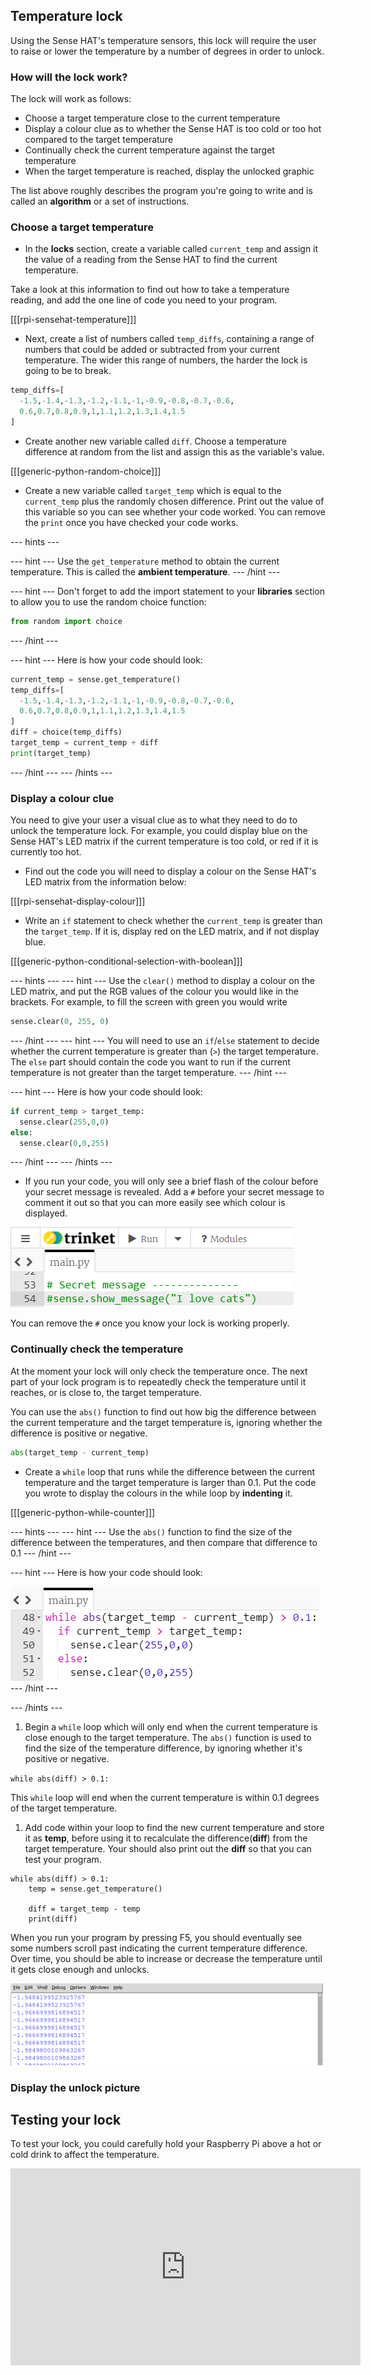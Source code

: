 ## Temperature lock

Using the Sense HAT's temperature sensors, this lock will require the user to raise or lower the temperature by a number of degrees in order to unlock.

### How will the lock work?

The lock will work as follows:

- Choose a target temperature close to the current temperature
- Display a colour clue as to whether the Sense HAT is too cold or too hot compared to the target temperature
- Continually check the current temperature against the target temperature
- When the target temperature is reached, display the unlocked graphic

The list above roughly describes the program you're going to write and is called an **algorithm** or a set of instructions.

### Choose a target temperature

+ In the **locks** section, create a variable called `current_temp` and assign it the value of a reading from the Sense HAT to find the current temperature.

Take a look at this information to find out how to take a temperature reading, and add the one line of code you need to your program.

[[[rpi-sensehat-temperature]]]

+ Next, create a list of numbers called `temp_diffs`, containing a range of numbers that could be added or subtracted from your current temperature. The wider this range of numbers, the harder the lock is going to be to break.

```python
temp_diffs=[
  -1.5,-1.4,-1.3,-1.2,-1.1,-1,-0.9,-0.8,-0.7,-0.6,
  0.6,0.7,0.8,0.9,1,1.1,1.2,1.3,1.4,1.5
]
```

+ Create another new variable called `diff`. Choose a temperature difference at random from the list and assign this as the variable's value.

[[[generic-python-random-choice]]]

+ Create a new variable called `target_temp` which is equal to the `current_temp` plus the randomly chosen difference. Print out the value of this variable so you can see whether your code worked. You can remove the `print` once you have checked your code works.

--- hints ---

--- hint ---
Use the `get_temperature` method to obtain the current temperature. This is called the **ambient temperature**.
--- /hint ---

--- hint ---
Don't forget to add the import statement to your **libraries** section to allow you to use the random choice function:

```python
from random import choice
```
--- /hint ---

--- hint ---
Here is how your code should look:

```python
current_temp = sense.get_temperature()
temp_diffs=[
  -1.5,-1.4,-1.3,-1.2,-1.1,-1,-0.9,-0.8,-0.7,-0.6,
  0.6,0.7,0.8,0.9,1,1.1,1.2,1.3,1.4,1.5
]
diff = choice(temp_diffs)
target_temp = current_temp + diff
print(target_temp)
```

--- /hint ---
--- /hints ---

### Display a colour clue

You need to give your user a visual clue as to what they need to do to unlock the temperature lock. For example, you could display blue on the Sense HAT's LED matrix if the current temperature is too cold, or red if it is currently too hot.

+ Find out the code you will need to display a colour on the Sense HAT's LED matrix from the information below:

[[[rpi-sensehat-display-colour]]]

+ Write an `if` statement to check whether the `current_temp` is greater than the `target_temp`. If it is, display red on the LED matrix, and if not display blue.

[[[generic-python-conditional-selection-with-boolean]]]

--- hints ---
--- hint ---
Use the `clear()` method to display a colour on the LED matrix, and put the RGB values of the colour you would like in the brackets. For example, to fill the screen with green you would write

```python
sense.clear(0, 255, 0)
```
--- /hint ---
--- hint ---
You will need to use an `if`/`else` statement to decide whether the current temperature is greater than (`>`) the target temperature. The `else` part should contain the code you want to run if the current temperature is not greater than the target temperature.
--- /hint ---

--- hint ---
Here is how your code should look:

```python
if current_temp > target_temp:
  sense.clear(255,0,0)
else:
  sense.clear(0,0,255)
```
--- /hint ---
--- /hints ---

+ If you run your code, you will only see a brief flash of the colour before your secret message is revealed. Add a `#` before your secret message to comment it out so that you can more easily see which colour is displayed.

![Comment out](images/comment-out.png)

You can remove the `#` once you know your lock is working properly.

### Continually check the temperature

At the moment your lock will only check the temperature once. The next part of your lock program is to repeatedly check the temperature until it reaches, or is close to, the target temperature.

You can use the `abs()` function to find out how big the difference between the current temperature and the target temperature is, ignoring whether the difference is positive or negative.

```python
abs(target_temp - current_temp)
```

+ Create a `while` loop that runs while the difference between the current temperature and the target temperature is larger than 0.1. Put the code you wrote to display the colours in the while loop by **indenting** it.

[[[generic-python-while-counter]]]

--- hints ---
--- hint ---
Use the `abs()` function to find the size of the difference between the temperatures, and then compare that difference to 0.1
--- /hint ---

--- hint ---
Here is how your code should look:

![Using abs](images/using-abs.png)
--- /hint ---

--- /hints ---

1. Begin a `while` loop which will only end when the current temperature is close enough to the target temperature. The `abs()` function is used to find the size of the temperature difference, by ignoring whether it's positive or negative.

  `while abs(diff) > 0.1:`

  This `while` loop will end when the current temperature is within 0.1 degrees of the target temperature.

1. Add code within your loop to find the new current temperature and store it as **temp**, before using it to recalculate the difference(**diff**) from the target temperature. Your should also print out the **diff** so that you can test your program.

  ```Python3
  while abs(diff) > 0.1:
      temp = sense.get_temperature()

      diff = target_temp - temp
      print(diff)
  ```

  When you run your program by pressing F5, you should eventually see some numbers scroll past indicating the current temperature difference. Over time, you should be able to increase or decrease the temperature until it gets close enough and unlocks.

![Idle Output](images/temp_diffs.png)


### Display the unlock picture

## Testing your lock

To test your lock, you could carefully hold your Raspberry Pi above a hot or cold drink to affect the temperature.

<iframe width="560" height="315" src="https://www.youtube.com/embed/zIgaA9zaaA4" frameborder="0" allowfullscreen></iframe>
